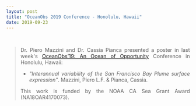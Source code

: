 ```yaml
---
layout: post
title: "OceanObs 2019 Conference - Honolulu, Hawaii"
date: 2019-09-23
---
```


<br>

<div style="text-align:justify" markdown="1">

> Dr. Piero Mazzini and Dr. Cassia Pianca presented a poster in last week's <a href='http://www.oceanobs19.net/'> OceanObs’19: An Ocean of Opportunity</a> Conference in Honolulu, Hawaii:
>
> - <i>"Interannual variability of the San Francisco Bay Plume surface expression"</i>. Mazzini, Piero L.F. & Pianca, Cassia.
>
> This work is funded by the NOAA CA Sea Grant Award (NA18OAR4170073).

</div>
